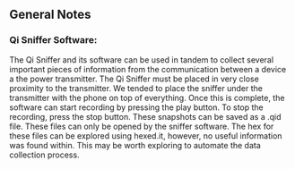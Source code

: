 ## General Notes



### Qi Sniffer Software:
The Qi Sniffer and its software can be used in tandem to collect several important pieces of information from the communication between a device a the power transmitter. The Qi Sniffer must be placed in very close proximity to the transmitter. We tended to place the sniffer under the transmitter with the phone on top of everything. Once this is complete, the software can start recording by pressing the play button. To stop the recording, press the stop button. These snapshots can be saved as a .qid file. These files can only be opened by the sniffer software. The hex for these files can be explored using hexed.it, however, no useful information was found within. This may be worth exploring to automate the data collection process.